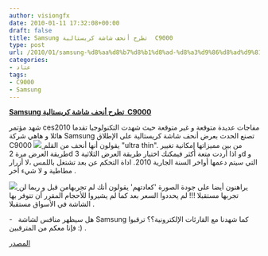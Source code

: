 ```yaml
---
author: visiongfx
date: 2010-01-11 17:32:08+00:00
draft: false
title: Samsung تطرح أنحف شاشة كريستالية  C9000
type: post
url: /2010/01/samsung-%d8%aa%d8%b7%d8%b1%d8%ad-%d8%a3%d9%86%d8%ad%d9%81-%d8%b4%d8%a7%d8%b4%d8%a9-%d9%83%d8%b1%d9%8a%d8%b3%d8%aa%d8%a7%d9%84%d9%8a%d8%a9-c9000/
categories:
- عتاد
tags:
- C9000
- Samsung
---
```


[**Samsung تطرح أنحف شاشة كريستالية  C9000**](http://www.it-scoop.com/2010/01/samsung-%d8%aa%d8%b7%d8%b1%d8%ad-%d8%a3%d9%86%d8%ad%d9%81-%d8%b4%d8%a7%d8%b4%d8%a9-%d9%83%d8%b1%d9%8a%d8%b3%d8%aa%d8%a7%d9%84%d9%8a%d8%a9-c9000/)




شهد مؤتمر ces2010 مفاجات عديدة  متوقعة و غير متوقعة حيث شهدت التكنولوجيا تقدما هائلا و هاهي شركة Samsung  تصنع الحدث بعرض أنحف شاشة كريستالية على الإطلاق C9000
[![](http://www.it-scoop.com/wp-content/uploads/2010/01/ed9000.jpg)
](http://www.it-scoop.com/2010/01/samsung-%d8%aa%d8%b7%d8%b1%d8%ad-%d8%a3%d9%86%d8%ad%d9%81-%d8%b4%d8%a7%d8%b4%d8%a9-%d9%83%d8%b1%d9%8a%d8%b3%d8%aa%d8%a7%d9%84%d9%8a%d8%a9-c9000/)
يقولون أنها أنحف من القلم  "ultra thin". من بين مميزاتها إمكانية تغيير طريقة العرض مرة 2d  و اذا أردت متعة أكثر فيمكنك اختيار طريقة العرض الثلاثية 3d و التي سيتم دعمها أواخر السنة الجارية 2010.
اداة التحكم عن بعد تشتغل باللمس ،لا أزرار مطاطية  و لا شيء أخر .




[![](http://www.it-scoop.com/wp-content/uploads/2010/01/led9000_remote.jpg)
](http://www.it-scoop.com/2010/01/samsung-%d8%aa%d8%b7%d8%b1%d8%ad-%d8%a3%d9%86%d8%ad%d9%81-%d8%b4%d8%a7%d8%b4%d8%a9-%d9%83%d8%b1%d9%8a%d8%b3%d8%aa%d8%a7%d9%84%d9%8a%d8%a9-c9000/)
يراهنون أيضا على جودة الصورة 'كعادتهم' يقولون أنك لم تجربهامن قبل و ربما لن تجربها مستقبلا !!!
لم يحددوا السعر بعد كما لم يشيروا للأحجام المقرر أن تتوفر بها الشاشة في الأسواق مستقبلا .




-   هل سيظهر منافس لشاشة  Samsung كما شهدنا مع القارئات الإلكترونية؟؟ ترقبوا فإنا معكم من المترقبين :) .




[المصدر](http://gizmodo.com/5441310/samsungs-led-lcd-hdtv-lineup-the-c9000-does-3d-and-has-a-video+previewing-touch-remote)
